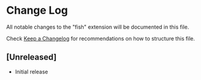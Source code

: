 # Change Log
All notable changes to the "fish" extension will be documented in this file.

Check [Keep a Changelog](http://keepachangelog.com/) for recommendations on how to structure this file.

## [Unreleased]
- Initial release